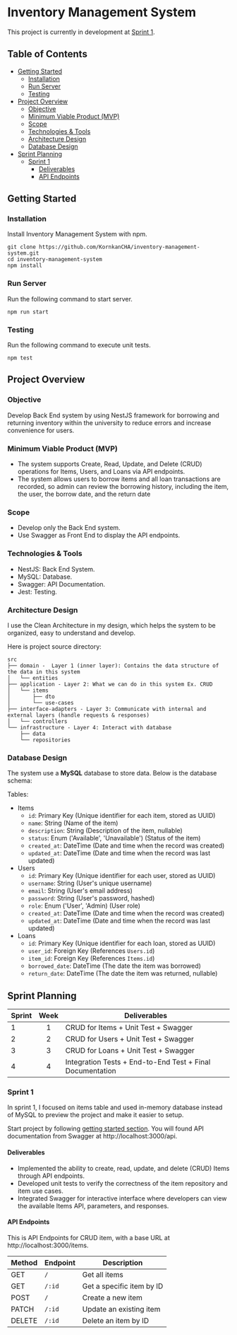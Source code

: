 # Inventory Management System
This project is currently in development at [Sprint 1](#sprint-1).
## Table of Contents
- [Getting Started](#getting-started)
   - [Installation](#installation)
   - [Run Server](#run-server)
   - [Testing](#testing)
- [Project Overview](#project-overview)
   - [Objective](#objective)
   - [Minimum Viable Product (MVP)](#minimum-viable-product-mvp)
   - [Scope](#scope)
   - [Technologies & Tools](#technologies-tools)
   - [Architecture Design](#architecture-design)
   - [Database Design](#database-design)
- [Sprint Planning](#sprint-planning)
    - [Sprint 1](#sprint-1)
        - [Deliverables](#deliverables)
        - [API Endpoints](#api-endpoints)

## Getting Started

### Installation

Install Inventory Management System with npm.

```
git clone https://github.com/KornkanCHA/inventory-management-system.git
cd inventory-management-system
npm install
```

### Run Server
Run the following command to start server.
```
npm run start
```

### Testing
Run the following command to execute unit tests.
```
npm test
```

## Project Overview

### Objective

Develop Back End system by using NestJS framework for borrowing and returning inventory within the university to reduce errors and increase convenience for users.

### Minimum Viable Product (MVP)

- The system supports Create, Read, Update, and Delete (CRUD) operations for Items, Users, and Loans via API endpoints.
- The system allows users to borrow items and all loan transactions are recorded, so admin can review the borrowing history, including the item, the user, the borrow date, and the return date

### Scope

- Develop only the Back End system.
- Use Swagger as Front End to display the API endpoints.

### Technologies & Tools

- NestJS: Back End System.
- MySQL: Database.
- Swagger: API Documentation.
- Jest: Testing.

### Architecture Design

I use the Clean Architecture in my design, which helps the system to be organized, easy to understand and develop.

Here is project source directory:

```
src
├── domain -  Layer 1 (inner layer): Contains the data structure of the data in this system
│   └── entities
├── application - Layer 2: What we can do in this system Ex. CRUD
│   └── items
│       ├── dto
│       └── use-cases
├── interface-adapters - Layer 3: Communicate with internal and external layers (handle requests & responses)
│   └── controllers
└── infrastructure - Layer 4: Interact with database
    ├── data
    └── repositories
```

### Database Design

The system use a **MySQL** database to store data. Below is the database schema:

Tables:
- Items
   - `id`: Primary Key (Unique identifier for each item, stored as UUID)
   - `name`: String (Name of the item)
   - `description`: String (Description of the item, nullable)
   - `status`: Enum ('Available', 'Unavailable') (Status of the item)
   - `created_at`: DateTime (Date and time when the record was created)
   - `updated_at`: DateTime (Date and time when the record was last updated)
- Users
   - `id`: Primary Key (Unique identifier for each user, stored as UUID)
   - `username`: String (User's unique username)
   - `email`: String (User's email address)
   - `password`: String (User's password, hashed)
   - `role`: Enum ('User', 'Admin) (User role)
   - `created_at`: DateTime (Date and time when the record was created)
   - `updated_at`: DateTime (Date and time when the record was last updated)
- Loans
   - `id`: Primary Key (Unique identifier for each loan, stored as UUID)
   - `user_id`: Foreign Key (References `Users.id`)
   - `item_id`: Foreign Key (References `Items.id`)
   - `borrowed_date`: DateTime (The date the item was borrowed)
   - `return_date`: DateTime (The date the item was returned, nullable)

## Sprint Planning

Sprint | Week | Deliverables
--- | :---: | ---
1 | 1 | CRUD for Items + Unit Test + Swagger
2 | 2 | CRUD for Users + Unit Test + Swagger
3 | 3 | CRUD for Loans + Unit Test + Swagger
4 | 4 | Integration Tests + End-to-End Test + Final Documentation

### Sprint 1

In sprint 1, I focused on items table and used in-memory database instead of MySQL to preview the project and make it easier to setup.

Start project by following [getting started section](#getting-started). You will found API documentation from Swagger at http://localhost:3000/api.

#### Deliverables

- Implemented the ability to create, read, update, and delete (CRUD) Items through API endpoints.
- Developed unit tests to verify the correctness of the item repository and item use cases.
- Integrated Swagger for interactive interface where developers can view the available Items API, parameters, and responses.

#### API Endpoints
This is API Endpoints for CRUD item, with a base URL at http://localhost:3000/items.

| Method | Endpoint         | Description                             |
|--------|------------------|-----------------------------------------|
| GET    | `/`              | Get all items                           |
| GET    | `/:id`           | Get a specific item by ID               |
| POST   | `/`              | Create a new item                       |
| PATCH  | `/:id`           | Update an existing item                 |
| DELETE | `/:id`           | Delete an item by ID                    |



